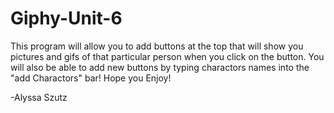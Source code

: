 # Giphy-Unit-6


This program will allow you to add buttons at the top that will show you pictures and gifs of that particular person when you click on the button. 
You will also be able to add new buttons by typing charactors names into the "add Charactors" bar! 
Hope you Enjoy!

-Alyssa Szutz
